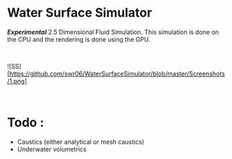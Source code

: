 # Water Surface Simulator

***Experimental*** 2.5 Dimensional Fluid Simulation. This simulation is done on the CPU and the rendering is done using the GPU.

</br>

![SS][https://github.com/swr06/WaterSurfaceSimulator/blob/master/Screenshots/1.png]

</br>

# Todo : 
- Caustics (either analytical or mesh caustics)
- Underwater volumetrics
